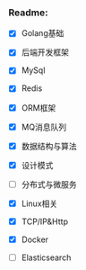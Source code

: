 ### Readme:
* [x] Golang基础
* [x] 后端开发框架
* [x] MySql
* [x] Redis
* [x] ORM框架
* [x] MQ消息队列
* [x] 数据结构与算法
* [x] 设计模式
* [ ] 分布式与微服务
* [x] Linux相关
* [x] TCP/IP&Http
* [x] Docker
* [ ] Elasticsearch

